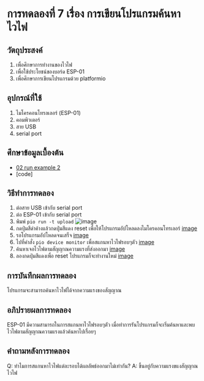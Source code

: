 # การทดลองที่ 7 เรื่อง การเขียนโปรแกรมค้นหาไวไฟ

## วัตถุประสงค์
1. เพื่อศึกษาการทำงานของไวไฟ
2. เพื่อใช้ประโยชน์ของบอร์ด ESP-01
3. เพื่อศึกษาการเขียนโปรแกรมด้วย platformio

## อุปกรณ์ที่ใช้
1. ไมโครคอนโทรลเลอร์ (ESP-01)
2. คอมพิวเตอร์
3. สาย USB 
4. serial port

## ศึกษาข้อมูลเบื้องต้น
- [02 run example 2](https://www.youtube.com/watch?v=yBjab0UNuB8&ab_channel=TANI-IOT)
- [code]

## วิธีทำการทดลอง
1. ต่อสาย USB เข้ากับ serial port
2. ต่อ ESP-01 เข้ากับ serial port
3. พิมพ์ `pio run -t upload`
![image](https://i.imgur.com/2yvJNbs.png)
4. กดปุ่มสีดำค้างแล้วกดปุ่มสีแดง reset เพื่อให้โปรแกรมอัปโหลดลงไมโครคอนโทรเลอร์
[image](https://i.imgur.com/x0zmziD.png)
5. รอโปรแกรมอัปโหลดจนเสร็จ
[image](https://i.imgur.com/uYVt0hv.png)
6. ไปที่คำสั่ง `pio device monitor` เพื่อสแกนหาไวไฟรอบๆตัว
[image](https://i.imgur.com/sxxWVMR.png)
7. ค้นหาเจอไวไฟตามสัญญาณความแรงที่ส่งออกมา
[image](https://i.imgur.com/yr8EcMd.png)
8. ลองกดปุ่มสีแดงเพื่อ reset โปรแกรมก็จะทำงานใหม่
[image](https://i.imgur.com/JltoTDl.png)

## การบันทึกผลการทดลอง
โปรแกรมจะสามารถค้นหาไวไฟได้จากความแรงของสัญญาณ

## อภิปรายผลการทดลอง
ESP-01 มีความสามารถในการสแกนหาไวไฟรอบๆตัว เมื่อทำการรันโปรแกรมก็จะเริ่มค้นหาและพบไวไฟตามสัญญาณความแรงแล้วค้นหาไปเรื่อยๆ

## คำถามหลังการทดลอง
Q: ทำไมการสแกนหาไวไฟแต่ละรอบได้ผลลัพธ์ออกมาไม่เท่ากัน?
A: ขึ้นอยู่กับความแรงขแงสัญญาณไวไฟ
